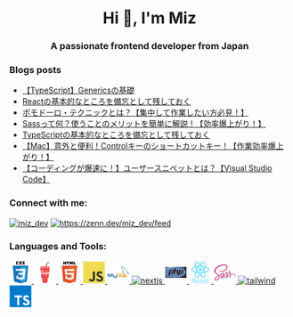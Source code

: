 <h1 align="center">Hi 👋, I'm Miz</h1>
<h3 align="center">A passionate frontend developer from Japan</h3>

### Blogs posts
<!-- BLOG-POST-LIST:START -->
- [【TypeScript】Genericsの基礎](https://zenn.dev/miz_dev/articles/1519a995ae306a)
- [Reactの基本的なところを備忘として残しておく](https://zenn.dev/miz_dev/articles/4e6baa5b747c5d)
- [ポモドーロ・テクニックとは？【集中して作業したい方必見！】](https://zenn.dev/miz_dev/articles/f0b926126c138f)
- [Sassって何？使うことのメリットを簡単に解説！【効率爆上がり！】](https://zenn.dev/miz_dev/articles/c26ab943f35b8f)
- [TypeScriptの基本的なところを備忘として残しておく](https://zenn.dev/miz_dev/articles/8f406c76abe442)
- [【Mac】意外と便利！Controlキーのショートカットキー！【作業効率爆上がり！】](https://zenn.dev/miz_dev/articles/a37c62460f21ea)
- [【コーディングが爆速に！】ユーザースニペットとは？【Visual Studio Code】](https://zenn.dev/miz_dev/articles/157a7aaad0bdcf)
<!-- BLOG-POST-LIST:END -->

<h3 align="left">Connect with me:</h3>
<p align="left">
<a href="https://twitter.com/miz_dev" target="blank"><img align="center" src="https://raw.githubusercontent.com/rahuldkjain/github-profile-readme-generator/master/src/images/icons/Social/twitter.svg" alt="miz_dev" height="30" width="40" /></a>
<a href="https://zenn.dev/miz_dev/feed" target="blank"><img align="center" src="https://raw.githubusercontent.com/rahuldkjain/github-profile-readme-generator/master/src/images/icons/Social/rss.svg" alt="https://zenn.dev/miz_dev/feed" height="30" width="40" /></a>
</p>

<h3 align="left">Languages and Tools:</h3>
<p align="left"> <a href="https://www.w3schools.com/css/" target="_blank" rel="noreferrer"> <img src="https://raw.githubusercontent.com/devicons/devicon/master/icons/css3/css3-original-wordmark.svg" alt="css3" width="40" height="40"/> </a> <a href="https://gulpjs.com" target="_blank" rel="noreferrer"> <img src="https://raw.githubusercontent.com/devicons/devicon/master/icons/gulp/gulp-plain.svg" alt="gulp" width="40" height="40"/> </a> <a href="https://www.w3.org/html/" target="_blank" rel="noreferrer"> <img src="https://raw.githubusercontent.com/devicons/devicon/master/icons/html5/html5-original-wordmark.svg" alt="html5" width="40" height="40"/> </a> <a href="https://developer.mozilla.org/en-US/docs/Web/JavaScript" target="_blank" rel="noreferrer"> <img src="https://raw.githubusercontent.com/devicons/devicon/master/icons/javascript/javascript-original.svg" alt="javascript" width="40" height="40"/> </a> <a href="https://www.mysql.com/" target="_blank" rel="noreferrer"> <img src="https://raw.githubusercontent.com/devicons/devicon/master/icons/mysql/mysql-original-wordmark.svg" alt="mysql" width="40" height="40"/> </a> <a href="https://nextjs.org/" target="_blank" rel="noreferrer"> <img src="https://cdn.worldvectorlogo.com/logos/nextjs-2.svg" alt="nextjs" width="40" height="40"/> </a> <a href="https://www.php.net" target="_blank" rel="noreferrer"> <img src="https://raw.githubusercontent.com/devicons/devicon/master/icons/php/php-original.svg" alt="php" width="40" height="40"/> </a> <a href="https://reactjs.org/" target="_blank" rel="noreferrer"> <img src="https://raw.githubusercontent.com/devicons/devicon/master/icons/react/react-original-wordmark.svg" alt="react" width="40" height="40"/> </a> <a href="https://sass-lang.com" target="_blank" rel="noreferrer"> <img src="https://raw.githubusercontent.com/devicons/devicon/master/icons/sass/sass-original.svg" alt="sass" width="40" height="40"/> </a> <a href="https://tailwindcss.com/" target="_blank" rel="noreferrer"> <img src="https://www.vectorlogo.zone/logos/tailwindcss/tailwindcss-icon.svg" alt="tailwind" width="40" height="40"/> </a> <a href="https://www.typescriptlang.org/" target="_blank" rel="noreferrer"> <img src="https://raw.githubusercontent.com/devicons/devicon/master/icons/typescript/typescript-original.svg" alt="typescript" width="40" height="40"/> </a> </p>
